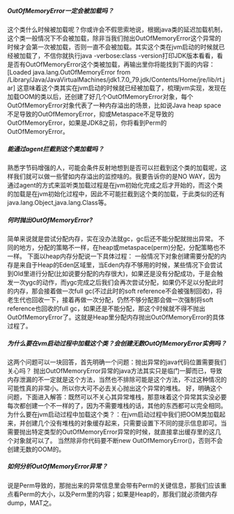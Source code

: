 ##### OutOfMemoryError一定会被加载吗？

这个类什么时候被加载呢？你或许会不假思索地说，根据java类的延迟加载机制，这个类一般情况下不会被加载，除非当我们抛出OutOfMemoryError这个异常的时候才会第一次被加载，否则一直不会被加载。其实这个类在jvm启动的时候就已经被加载了，不信你就执行java -verbose:class -version打印JDK版本看看，看是否有OutOfMemoryError这个类被加载，再输出里你将能找到下面的内容：
[Loaded java.lang.OutOfMemoryError from /Library/Java/JavaVirtualMachines/jdk1.7.0_79.jdk/Contents/Home/jre/lib/rt.jar]
这意味着这个类其实在jvm启动的时候就已经被加载了，梳理jvm实现，发现在加载OOM的类以后，还创建了好几个OutOfMemoryError对象，每个OutOfMemoryError对象代表了一种内存溢出的场景，比如说Java heap space不足导致的OutOfMemoryError，抑或Metaspace不足导致的OutOfMemoryError，如果是JDK8之前，你将看到Perm的OutOfMemoryError。

##### 能通过agent拦截到这个类加载吗？

熟悉字节码增强的人，可能会条件反射地想到是否可以拦截到这个类的加载呢，这样我们就可以做一些譬如内存溢出的监控啥的。我要告诉你的是NO WAY，因为通过agent的方式来监听类加载过程是在jvm初始化完成之后才开始的，而这个类的加载是在jvm初始化过程中，因此不可能拦截到这个类的加载，于此类似的还有java.lang.Object,java.lang.Class等。

##### 何时抛出OutOfMemoryError?

简单来说就是尝试分配内存，实在没办法就gc，gc后还不能分配就抛出异常。
不同的地方，分配的策略不一样，在heap或metaspace(perm)分配，分配策略也不一样。
下面以heap内存分配说一下具体过程：
一般情况下对象创建需要分配的内存是来自于Heap的Eden区域里，当Eden内存不够用的时候，某些情况下会尝试到Old里进行分配(比如说要分配的内存很大)，如果还是没有分配成功，于是会触发一次ygc的动作，而ygc完成之后我们会再次尝试分配，如果仍不足以分配此时的内存，那会接着做一次full gc(不过此时的soft reference不会被强制回收)，将老生代也回收一下，接着再做一次分配，仍然不够分配那会做一次强制将soft reference也回收的full gc，如果还是不能分配，那这个时候就不得不抛出OutOfMemoryError了。这就是Heap里分配内存抛出OutOfMemoryError的具体过程了。

##### 为什么要在vm启动过程中加载这个类？会创建无数OutOfMemoryError实例吗？

这两个问题可以一块回答，首先明确一个问题：抛出异常的java代码位置需要我们关心吗？
抛出OutOfMemoryError异常的java方法其实只是临门一脚而已，导致内存泄漏的不一定就是这个方法，当然也不排除可能是这个方法，不过这种情况的可能性真的非常小。所以你大可不必去关心抛出这个异常的堆栈。
好，明确这个问题，下面进入解答：既然可以不关心其异常堆栈，那意味着这个异常其实没必要每次都创建一个不一样的了，因为不需要堆栈的话，其他的东西都可以完全相同。
为什么要在jvm启动过程中加载这个类？：在jvm启动过程中我们把OOM类加载起来，并创建几个没有堆栈的对象缓存起来，只需要设置下不同的提示信息即可。当需要抛出特定类型的OutOfMemoryError异常的时候，就直接拿出缓存里的这几个对象就可以了。
当然除非你代码要不断new OutOfMemoryError()，否则不会创建无数的OOM的。

##### 如何分析OutOfMemoryError异常？

说是Perm导致的，那抛出来的异常信息里会带有Perm的关键信息，那我们应该重点看Perm的大小，以及Perm里的内容；如果是Heap的，那我们就必须做内存dump，MAT之。



